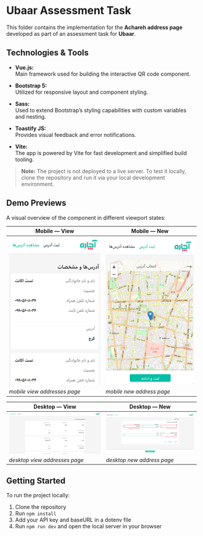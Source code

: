 # Ubaar Assessment Task

This folder contains the implementation for the **Achareh address page** developed as part of an assessment task for **Ubaar**.

## Technologies & Tools

- **Vue.js:**  
  Main framework used for building the interactive QR code component.

- **Bootstrap 5:**  
  Utilized for responsive layout and component styling.

- **Sass:**  
  Used to extend Bootstrap’s styling capabilities with custom variables and nesting.

- **Toastify JS:**  
  Provides visual feedback and error notifications.
  
- **Vite:**  
  The app is powered by Vite for fast development and simplified build tooling.

> **Note:** The project is not deployed to a live server. To test it locally, clone the repository and run it via your local development environment.

## Demo Previews

A visual overview of the component in different viewport states:

| Mobile — View                                   | Mobile — New                                    |
|-------------------------------------------------------|--------------------------------------------------------|
| ![Mobile View](./public/images/view-mobile.png) | ![Mobile New](./public/images/new-mobile.png)     |
| *mobile view addresses page*                                | *mobile new address page*                                  |

| Desktop — View                                  | Desktop — New                                  |
|--------------------------------------------------------|--------------------------------------------------------|
| ![Desktop View](./public/images/view-desktop.png) | ![Desktop New](./public/images/new-desktop.png)   |
| *desktop view addresses page*                     | *desktop new address page*                      |

## Getting Started

To run the project locally:

1. Clone the repository
2. Run `npm install`
3. Add your API key and baseURL in a dotenv file
4. Run `npm run dev` and open the local server in your browser